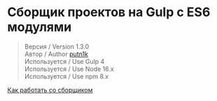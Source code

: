 # Сборщик проектов на Gulp с ES6 модулями

> Версия / Version 1.3.0 <br>
> Автор / Author [putn1k](https://github.com/putn1k/) <br>
> Используется / Use Gulp 4 <br>
> Используется / Use Node 16.x <br>
> Используется / Use npm 8.x <br>

[Как работать со сборщиком](Workflow.md)